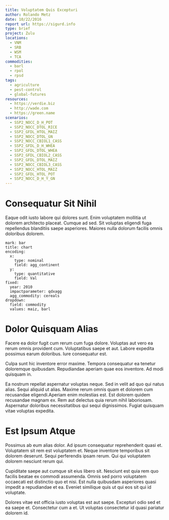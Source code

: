 ```yaml
---
title: Voluptatem Quis Excepturi
author: Rolando Metz
date: 10/22/2016
report url: https://sigurd.info
type: brief
project: Zulu
locations:
  - VNM
  - SRB
  - WSM
  - TCA
commodities:
  - barl
  - rpol
  - rpsd
tags:
  - agriculture
  - pest-control
  - global-futures
resources:
  - https://verdie.biz
  - http://wade.com
  - https://green.name
scenarios:
  - SSP2_NOCC_D_H_POT
  - SSP2_NOCC_DTOL_RICE
  - SSP2_GFDL_HTOL_MAIZ
  - SSP2_NOCC_DTOL_GN
  - SSP2_NOCC_CBIOL1_CASS
  - SSP2_GFDL_D_H_WHEA
  - SSP2_GFDL_DTOL_WHEA
  - SSP2_GFDL_CBIOL2_CASS
  - SSP2_GFDL_DTOL_MAIZ
  - SSP2_NOCC_CBIOL3_CASS
  - SSP2_NOCC_HTOL_MAIZ
  - SSP2_GFDL_HTOL_POT
  - SSP2_NOCC_D_H_Y_GN
---
```

# Consequatur Sit Nihil
Eaque odit iusto labore qui dolores sunt. Enim voluptatem mollitia ut dolorem architecto placeat. Cumque ad sed. Sit voluptas eligendi fuga repellendus blanditiis saepe asperiores. Maiores nulla dolorum facilis omnis doloribus dolorem.

```vis
mark: bar
title: chart
encoding:
  x:
    type: nominal
    field: agg_continent
  y:
    type: quantitative
    field: Val
fixed:
  year: 2010
  impactparameter: qdxagg
  agg_commodity: cereals
dropdown:
  field: commodity
  values: maiz, barl
```

# Dolor Quisquam Alias
Facere ea dolor fugit cum rerum cum fuga dolore. Voluptas aut vero ea rerum omnis provident cum. Voluptatibus saepe et aut. Labore expedita possimus earum doloribus. Iure consequatur est.
 Culpa sunt hic inventore error maxime. Tempora consequatur ea tenetur doloremque quibusdam. Repudiandae aperiam quae eos inventore. Ad modi quisquam in.
 Ea nostrum repellat aspernatur voluptas neque. Sed in velit ad quo qui natus alias. Sequi aliquid ut alias. Maxime rerum omnis quam et dolorem cum recusandae eligendi.Aperiam enim molestias est. Est dolorem quidem recusandae magnam ex. Rem aut delectus quia rerum nihil laboriosam. Aspernatur doloribus necessitatibus qui sequi dignissimos. Fugiat quisquam vitae voluptas expedita.

# Est Ipsum Atque
Possimus ab eum alias dolor. Ad ipsum consequatur reprehenderit quasi et. Voluptatem sit rem est voluptatem et. Neque inventore temporibus sit dolorem deserunt. Sequi perferendis ipsam rerum. Qui qui voluptatem dolorem nesciunt rerum qui.
 Cupiditate saepe aut cumque sit eius libero sit. Nesciunt est quia rem quo facilis beatae ex commodi assumenda. Omnis sed porro voluptatem occaecati est distinctio quo et nisi. Est nulla quibusdam asperiores quasi impedit a repudiandae et ea. Eveniet similique quis ut qui eos sit qui id voluptate.
 Dolores vitae est officia iusto voluptas est aut saepe. Excepturi odio sed et ea saepe et. Consectetur cum a et. Ut voluptas consectetur id quasi pariatur dolorem id.
